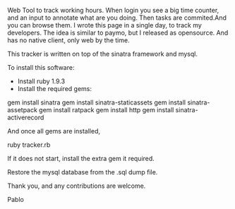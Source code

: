 Web Tool to track working hours. When login you see a big time counter, and an input to annotate what are you doing. Then tasks are commited.And you can browse them. I wrote this page in a single day, to track my developers. The idea is similar to paymo, but I released as opensource. And has no native client, only web by the time.

This tracker is written on top of the sinatra framework and mysql. 

To install this software:

- Install ruby 1.9.3
- Install the required gems:

gem install sinatra
gem install sinatra-staticassets
gem install sinatra-assetpack
gem install ratpack
gem install http
gem install sinatra-activerecord

And once all gems are installed, 


ruby tracker.rb 


If it does not start, install the extra gem it required. 


Restore the mysql database from the .sql dump file.


Thank you, and any contributions are welcome.



Pablo


